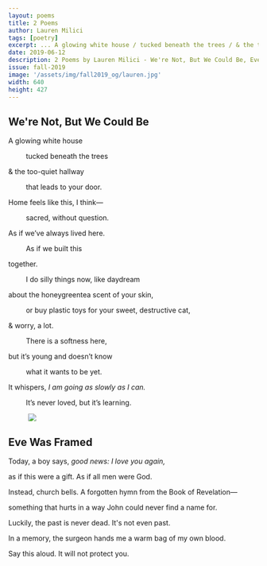 ```yaml
---
layout: poems
title: 2 Poems
author: Lauren Milici
tags: [poetry]
excerpt: ... A glowing white house / tucked beneath the trees / & the too-quiet hallway / that leads to your door ...
date: 2019-06-12
description: 2 Poems by Lauren Milici - We're Not, But We Could Be, Eve Was Framed
issue: fall-2019
image: '/assets/img/fall2019_og/lauren.jpg'
width: 640
height: 427
---
```


## We're Not, But We Could Be

<div class="stanza">
<p class="poemline">A glowing white house</p>

<p class="poemline">&nbsp; &nbsp; &nbsp; &nbsp; &nbsp;tucked beneath the trees</p>

<p class="poemline">&amp; the too-quiet hallway</p>

<p class="poemline">&nbsp; &nbsp; &nbsp; &nbsp; &nbsp;that leads to your door. </p>

<p class="poemline">Home feels like this, I think—</p>

<p class="poemline">&nbsp; &nbsp; &nbsp; &nbsp; &nbsp;sacred, without question.</p>

<p class="poemline">As if we’ve always lived here.</p>

<p class="poemline">&nbsp; &nbsp; &nbsp; &nbsp; &nbsp;As if we built this</p>

<p class="poemline">together.</p>

<p class="poemline">&nbsp; &nbsp; &nbsp; &nbsp; &nbsp;I do silly things now, like daydream</p>

<p class="poemline">about the honeygreentea scent of your skin, </p>

<p class="poemline">&nbsp; &nbsp; &nbsp; &nbsp; &nbsp;or buy plastic toys for your sweet, destructive cat, </p>

<p class="poemline">&amp; worry, a lot. </p>

<p class="poemline">&nbsp; &nbsp; &nbsp; &nbsp; &nbsp;There is a softness here, </p>

<p class="poemline">but it’s young and doesn’t know</p>

<p class="poemline">&nbsp; &nbsp; &nbsp; &nbsp; &nbsp;what it wants to be yet. </p>

<p class="poemline">It whispers, <em>I am going as slowly as I can.</em> </p>

<p class="poemline">&nbsp; &nbsp; &nbsp; &nbsp; &nbsp;It’s never loved, but it’s learning. </p>
</div>

<figure class="my-5 py-3">
  <img src="{{ '/assets/img/seperator.png' | prepend: site.baseurl }}" class="d-block" style="max-height:15px;" />
</figure>

## Eve Was Framed
<div class="stanza">
<p class="poemline">Today, a boy says, <em>good news: I love you again,</em></p>

<p class="poemline">as if this were a gift. As if all men were God.</p>

<p class="poemline">Instead, church bells. A forgotten hymn from the Book of Revelation&mdash;</p>

<p class="poemline">something that hurts in a way John could never find a name for.</p>

<p class="poemline">Luckily, the past is never dead. It's not even past.</p>

<p class="poemline">In a memory, the surgeon hands me a warm bag of my own blood.</p>

<p class="poemline">Say this aloud. It will not protect you.</p>
</div>
